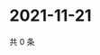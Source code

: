# 2021-11-21

共 0 条

<!-- BEGIN WEIBO -->
<!-- 最后更新时间 Sun Nov 21 2021 12:11:10 GMT+0800 (China Standard Time) -->

<!-- END WEIBO -->
